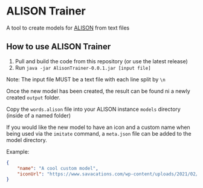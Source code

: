 # ALISON Trainer
A tool to create models for [ALISON](https://github.com/Elementalmp4/ALISON-V2) from text files

## How to use ALISON Trainer

1) Pull and build the code from this repository (or use the latest release)
2) Run `java -jar AlisonTrainer-0.0.1.jar [input file]`

Note: The input file MUST be a text file with each line split by `\n`

Once the new model has been created, the result can be found ni a newly created `output` folder.

Copy the `words.alison` file into your ALISON instance `models` directory (inside of a named folder)

If you would like the new model to have an icon and a custom name when being used via the `imitate` command, a `meta.json` file can be added to the model directory.

Example:

```json
{
    "name": "A cool custom model",
    "iconUrl": "https://www.savacations.com/wp-content/uploads/2021/02/Blog-Capybara-Pantanal-Brazil3.jpg"
}
```